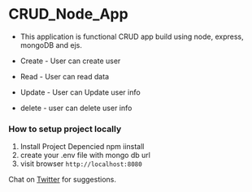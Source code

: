# CRUD_Node_App

- This application is functional CRUD app build using node, express, mongoDB and ejs. 


- Create - User can create user 
- Read - User can read data 
- Update - User can Update user info 
- delete - user can delete user info

### How to setup project locally 
1. Install Project Depencied npm iinstall 
2. create your .env file with mongo db url
3. visit browser ``` http://localhost:8080 ```

Chat on [Twitter]("https://twitter.com/devgancode") for suggestions.
